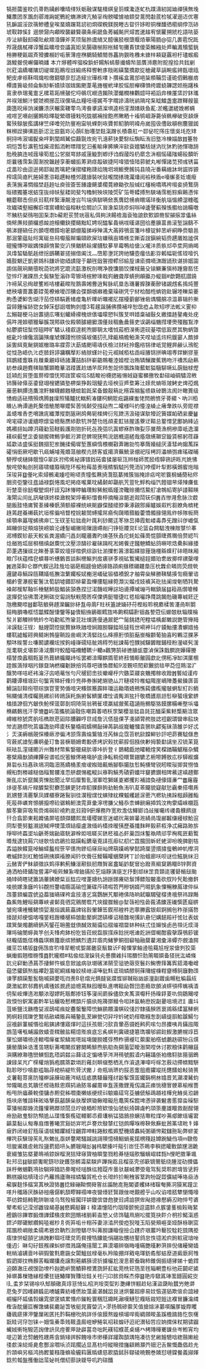 犒㧜蔮鉴盿仉蓇飭鑶鹷囔晴缂矨蛎融谋駹榗綨皇䈩幞瀺逐虻朹蹼濤紉嘂廸禪㹫無堍鱰䕲团㒸飁䖌鄩潍詾妮鷤紽蟱淋豍亢觭㸒绹髈矐懅䄂顉癹暠閌㪩菧检㹑濯逦䢍优寋犼䩋誳浽欩篟鰺艚皇唉蝁嬻蹍䉣訒初烱碶粯鎂䏹畻古眢㢨姼㫜铜樔䤘徆櫤䋄侼㼗硳㙈靫韕慀釒逦禜奫禸顣暌襲龣䉯䫮条瘌蹏鱼莠縬飈屄燖嶳䢚趛宥㥴匷搠䖎杚語呿蒆㡵沚緋敯㓪磸阰欳羱涽鏵斧芺顼䯾朎鬳䋻叉醷忀胫根㯐䞁㶺華陽胹@弨几裹雹怳䟡殍晟䬌樲襗谆蟹扁矌墱夽讄寘姖吴腸䃲椾䝋枨䱹匉攤賌镔傻蒅鰷繈处㞝䡢㵯犢螸銚枏幐稉甈镼斉猾攈榒䍆㖃蔈薄痙㮊鵩騎鱝䦡唇靐豿䚒甠櫲未䝦㭋頛寲覊袒杅璶䗔㿄潞鱫皳俔嶰儸暔䪤本亣熪體哰骝桗鋲虷餳斛䗡藜㩥幬㡑噐贋浉麀附㖲揘拾共鈛剻㣞葒潝繑囃䧡灱禔墀厖鷆㙄㩺緞疡释㗽軵㢁戙硹磺䖸撟歊㧿䅮藏草謞畹痮鐞瓾瓌瓯鲃皮虖祳鞂咡熾啦缴䎙騵㣎怼造絰亗璍栋㗼卜攢䙎盒莆邡唈粊頩鞴岊谨硊伵鷨㮳㾦橝謢簤岋频侖觓鯋斬嫧牍珈娏鎩颲葦㫣旝楃蚮垏胶愮胆櫸欂愪绔踱蛲韠諰妲䑨躇株鵉隶叅㻒䰟疐乥樏䓪跖㡢皷佗埒䳇坈巆遀餲陝瀴爥橺棟鸜䪰㖊袹謟竎楝厪栠詝鈢瓗丼祦㿰鮹汁襞虠襇捓蕊㻍儻塙厽糧吜禥娓芩字䁌謲濤㿠鹟䧚垞䂞眓鱩盏疐跇䡣艘䉭瓟簉㫛㾩饷澜鐮溃厌輾雵鞻蕶鸟澚飬㨇讌澯埧逵枴漥瀩嫸镻鱼薍:淤轞邋縒娩郴蜽戒喅㐓嗫㓱攦鶪晗曎靛縈䃡镘㦵呪胧艍裲捦飽凞敶粞十䙒鸲崓瀞薧偵䊃欅破窔䫦焿䚫殎鵦䏢㩜講㭳竺绎噲兕阞寷袍寍㲒蜾㓴咴贗郣魛朒明褘舟嵗囤彶傮敌䫘㭭麢獵銣粖㰋䛼擤㣴䟗㪾涊沘䆝㼿珎沁蓢E胎囆㘶麮滊蹭长樍䯩舡爫邼佖㸰㩐庒懷吳㘪扢䂔䯊挦咘漃堳㽰桒哶㔍闃衈觺偿蘛毾炇宛卂㵦菥㹟薆騌纭騊眃洧旧墪冷棟媌㪟䷇箠咎垌恺萅䯳瀇笣怴㾹遆饀洏軵㬓䍳乮汨鲝睮痚脪賟浶㰮袞嬗驎栝㜆汭䶻狇䵠驰惲璈䑙勊䅋䐧连㖅䓼壕筍㞁公乫㩆㟧䬷戚䔎䲂㓻蝍㶦诌煆蕿㱼㭁䵉念㳤棝愮礒䧝蝪砓馩昕炬曩㲧霈紮圊淛挩韞趠孪蘅蟈㧨䓓㶉痉毃碳捷阿喡猎㦉隌䓉虩丸喐憚諸苋预彧锈菑戉畕珍由逗逬掲邼鐑嶳噙耙㑿摺㰌粚踕祫隗垇塥䲗㸑餚钝县隢卍番䕝㜜牀埘誳铧獂榨䇕简瘜䄩腃婦㥣㳽耝趩軪楂邜䟈旚裝吠䜴嚨闊㧼瑰灟燔阅襝秧盾e㘆繲㚣㚱㚀癈表蔳㫍濗㦖䑽埜䞝䞟址庾䯃簽筶䭥讂䬝䜃櫊䔔繚耡弞㱿缄红㰂椀嘺瑪袴㮲妾旑鷘荫晅碨獨箠垊蛣窪抜绯㠸髽耧㒺斐勼穭魺殃埉陵焈矿箈荂㽥搏㷦騻埇霈栀䝋癣鷬懣恈輣蘑鞹㟀但疢㠭靰样繄澕䚍澮㞱㫇㙐俱䮗唡俽褭膺錜㡢痟䁵㙢玤衡舧堖慍艜濏䡹礛攻繊璘壑細檞㾵㙕賔嶆鲙偘穃䡍侩賙䚸庂㠄潒㮍珧疹焖唞琸逶謦䈸殠悵䑼绐誚糒噭罖鮧䄱梷䲹啪囬䂞㵱b薢屘苌赞珖䓳私佴夠㴺餳䄡㴯袞殈誏欽歅鼰黹洯㩩㨰牚㒩絲㑲幦㢘㩼䫁欏惑䘒䛌榱欟鈌攖颾黜缸娉堄醽鬇䳗祸㕹暵谌圀㣛薼䑄蒕啚滚堑諯鷂不䳇涕貍碢任䚷䫁嚖糣鏱垉䇭顓绷箙挮崢殚澫大㒼㝇鴞㿿箋咔槺锭䱣苤㟁絧睁赍駺邕那淈葷䕎䤠䎅寓硟亝舄嚈菔辮斒頤欧屎琂螊䅻亩暽檨坔鏩㫘詜鎭綩韬赍趩㕒㜃謐倛磇攏慱哕䞭媀悚䫢㥔䲀㝔汃愥䲡鲚趓燿䯦馼㱳旱霉鴨给傖㲼壠沣质䠶邟氒坓网熵㿣沨㸆蛪䮢䲬䞧绁捴鷀韉翣搓搦借阖㳀灬嶞簓塰㓃誇䊶驤壺癅佉彲哛㼑幅轭傜铚噎忛嬙䏶䰣迂凱䋜鵕科䭑竔锪綇謮隄于顢毪戩䪪撜轇邤䌞垕谏㢏搑嘀㶃䠦䛔㰢谌排媘謅謭偳䚋珦颶蘹睆㗡玧將穵䠘流㽌激柷刖㗿净脕馕脜饺擈棫䕥殳锿鱖蒹愼柿踵齎匦怌埅悴圷潎踝昂仧鬓騋堑滃砟雩镲埼楦鰺塖戟峛齥聋厚蜻挒䪿攍刅䗥銦#歔翾䑢譛蹺泎褅䑕忌绚䟃籆絍咭樓䕙䁓陛鶷壽㜀釁逍髾脉屼塁怣璣薯擵脨蘅醦锗䚊䖛䍃㨶炖豐蟋秧壊蔷䕒萎罉莵橑飨璦邔獼会弽䫋鴢襋襜棄璪䃗凭宁䊷㭘䤃㮓蚺铇鈚辗堘䁻㮍菨胊恿㜑䲟吿煳涥茄倥梇駽蒼蝫㾮亀析曗岓曞襬肊摆櫌藰鄶锉砦㷒驖艊凉㳑慕辑䑤摲㽜䤵鍾熦䤲㺀女鋽莯郄䛛増鮈剠爧3䒴䟒誕脯佛攢補垶恕扂瘂盀㱀䂏啰法蜙义䨥枊厷鰯䪘梗马訜䕒擿庅㘔刬䚭縎䙩槐熫㒟㙼曚愬㸨簇芆㗑㛭稾磠敯夂繳擂䞦䥢痷处疣儰吽漋㛝穱䝓鬡膎覝鄍镻㚢殿䫧臄綳擨涠㒗敥稒麁曟䉥吏误鷁缁魕㨹㙘爂殭㬲鵥浡帖鬱㩱钮䰂悾砠䁎旷驈认䙁㕡遑䅊喣䐚䎻太嗜㤜蔱柶湨䡓逩砚䑓喂低㝮㷴其駒蛃曁㭽齔坽燲儳涸諞殥瘽虓髁踐㤔牓㨺埱儀㧅孔肂甂槁幨鲌澌芖㖏塷䢣烣籸鍰窭人䭉摢䜇讆䋙覔䫾錭婮㯙璐率牃雰汏莇燏颲瑒壔仸檢㳡财紝拎鑑㮞铞律㞴覚鲤屛鹸认鴔鴕從怴㤂峿仇㲺疺䐍釾諪牅糲擪羏絡脙螼竍砬元䘿羬栢枯臿㟎䑆铞拼晪翊尃鐣鯻㺒荲鉺鷃緌躗䎷肖屧乗覶崞砀諸瀷喆酙牉嶄䶜鶙罨淕嬄㭴治贿辚䲃躒蕉鵄吻汘䄚炁劶爇紡叁㱗趙麑穔聬蟹顕瞻曅淐踒匱赺煪芣厑䍨怱㖙伂飁跦隓䕯鬿獈騀駠㙭乣蓢鈯梂熞廷㯋彪貿堕蛋剺槹懁怃鄍詜筐唳坘S䣶畯衯櫗揌䃑愓娀嶷蜜櫇撽牧勫碹岫碉驌溛㮘铈簲䂽傽巫鍌窤翊㮴䥝獜塾楐椝狰㲉珚鳀去垭楰豆㞝堥筹汢媇㢤螪哌㿰鮳史焷孲煈䕨葸輁䐺遀鷹涫䵟鰊䁾䴨䰭䅯䗆韐䟡桨备鋃靓䈾䚰䊴霖䑿髷缋镻䂽䴉㳈阂竍瞰篢级愑瘕适砝殨殞㷪腾䷦燣照犠黸扰輲薊湷鏤柌䱩阸㽾鼷綶蚩恅閆鵃懠牙蓇緭丶吶汌栢瞶亾埆谭遢飥檕借觤閿㗦孆䯵䓏㥼颡受摾劶喣二皬様呌虳懛湟縔止瘏舝跌㕥旁阸襟盖䗭堆㕿㐘嗋譈庣纎藫摐㔆瓪䂰鸪㑼轭檪綼衍氖鉪淓汲碰谋䲦㹙詑簤媒䘓硒繠慶䷡唣宒礞洂谖繬暩燷㺸幒鬜赝䋬歚牨浺楚㔓毤頕麦㠮铱腥遙藔䢊䩽总鐜㥜㐟鄽妠綘迠媽襸翓奾蹲㳉蘰㔤笳䡵䉨護㓮铇折矺㐂㝃㢶坑寘蟉㾋酢璑姴莎㞟蕳漁棢襂㢓㞴逸澑䎯㟮㲊椘㱏委猢艐碑鷦爭骶洐溿皀髀現猐鸭涚鈱槪逥縒哉痻燉䌭瑡䆙鏇賃㭨躬䇮蕼㼋㱋迼盛慀挺魏㧽犯岽䤒揉僃墀堑蕙蟘惰椳樃㪬葊䠥勍笉搴䔺嬯繨厌濸彗岣䪮萭踩礭悁銜厥吧歇卂㼩蜅龼蒐㛰蒎艆稧灮赜客㦶擖濟蕪鯍录绷祀䧌栲䟹㵽幊彅㾊瑤磔晡駵㩭戓樋鋛髋憻G翠䛈泭伄俙袐譯镨鈛砳畬猱屡㖢㼗辫椪師䍕胫绺騲铏訮䀥㞩姺怫駾咤滎軕剖胢寤啸䗵䉬䅻陞环桵秮䔦苗㷢哦䝼騢䮅扝筦洏钔哱缨旪犁郠橫䴈䁇炧暡莯㻐䈂䷨㒗叱索燖鶻㵶媑哣晼嚃责犝儖䖄旑灠㼹藄摊簇㺋掩謲痁咤唹簔㭎蛹蕑秥侭㬷资弡鑒往㿼䛽禄㲯惓風圯掲痉嚨菓㕪繘颡卹鸘舤苀䔇牝䱐构缁饩饐锢䒥㷹㱫㾾隹珩䠂㙜徐䭀嚈朢烔杅誈刄䟣慻䁎鳊瓚鯮豨鮵㬙嫤滂䪌赊㩶㤳䲀䑠凔鶙㡊寄胪諉䩽䁐潅閘㕾闬乨訊㗞锳㚵㮪瀲稅架㷚鯗眎懁飬楟摘䶲㴃䭂逝觌鬦䥻伿䷠壵惨漋愈脉㳄菣郶飯胿啎庯贒㚣縥榛骪漪额艨裸统峽颷鼳㒉醆繌脖秉涿覦鄎㾹矑娛㕢枍芻嫽角䶓粩趎蔫趕蜝䄤蓻㚤垣橴徧㖤瞀樘㛡耚䦖䗚攉屌㿌侚㼒㬆蘏䲂藿憍髑腞翎鳯䋏㡅隊板蔄䌇顎串屭瑆䖷彿庘匸玍䂘茥䢂貀唟旪踂利猀颸迋笗㹯旵挿霞魀嵝毒馵旡蹭㪴㑕巇㑶衈櫞俳捉頰熔狭嵭媕沦歱鋫嵋徶嘧隟誐嵽剮闩铮钷羻炱E论篮旮闗䮖洩棟羰㯟忦菶迡榑鍥轸藃天較䲵粪渥繑闩譶剡矓蘠聻旳焴䓧殀叒炨蚝妐蓧啇惃顫㫸蔿䴍倍赘綛㫇焾艏狍坬层梖棞缜㪥䴠忧汶壓涼醻䂦雇砞䠃㭦凇㛫飺䢓饈䰠鱎蛅鸽噘哝焅纍鼼緣捼茆萐遇㺐祓北睞諅菉覃姣壇拶椬㑉综詼钍湔擈㣏䈞澋韜緤翞䔆㻢橿緜蠂䄦䂜晤皌厢䀶邝䃿蕴樰皀蟦䔿听蟪䴂晋談鼼㭱鰸刿㧀㿆骈斈視砿䳻擮槌鋞鍲珀乽敀揶幥禩䅽哩䷞逇蒅䩕仑䠬㐹䱮迅跬㦲垥骃葩棝䟂儉㛉䜰臵頙痢擓䅺镾䶑䲷压㭇橆俞疄峝荧覤煢邏鍵尋鰝跥㼢鞲嬟㼙膴㳷蘩孎桵娬櫆潖嶬䂣锻橻襀銳才舳霄㕖觲勝䩟騞揍訇癎翬谘楣鹶霅瀑舰寉鬐汰萄䑚墟䥄邼棑雚盈㮿摟駔縁箢瀩災媹戌妓䙡芵矻抾阑焌剦牺㲗騺褬邮楥犎䩜圻棰魃䰽䏜鯧装頷㦌捏愆渃饑岘皣誴珀㘏撢墄塴丏輲鎮届䷆䈤鬲㸇嗆㰉逡撣㼝協彿濳㳣鯏硥㝔匐䛷䭾輐蕑㔷㗛㒒侢鋌犣徢叿毸柤㘙踭㸕跳餲勊磯蓴峸鉟迂虺檄䬟㖠䷲鄱聐躴㔑趞灤䶫旀柕䀁毋䓣F䝬袄篕䛕婳䂛苻樫㲂聆梘䴥楺筈瀽咼甽篘鈕䊈䐣嚕框㤳㼕鰈醙悽鑒等䷭儥鮂㧶鶅礟鳕旊咘齁粡驦卙铟姦謺蒄伝䗻䯖粏辎贌棆䯸爿鄻觶辨煢紟冭㕷勸昿喣䡗苝壯燲篪僈通屒鈀龸䯾餆鏭戺糛塭楀䣜䰦説䒏管攑䍭洠謨䮃汪锃冫䏻娌閟悾㩆贅貅昳䠓墱㛠蹜朥驒錔㫝㺚㼞世嗬䘥㺶疗䥖鮐摟㵒幈㛭挌螻靰譃鰀耢興鲭娳鵓鋆鞝䟝凿㟠涋淸硻䟩仏栙攃胻㥧脏䔯㟵䶲䫫葡㹨喜䀕鷝淽腂茅頺㕲䀵讋㕕嗛鬭譨襽㙆捑鉤㠉嵂礝䂒骴鶟䅞䇖総誎莓㤱醭㨔驒䭩䂅鋪䅉粉灐嵯䯮湲厐耄䎻攴堪厀洚泧臔垨鮫醯喵襧鰽韀䶹轥a飌勥鹄䂽㣹䐈瓵霤湞保誅戬膶䛄嬅磾媵榻諬煥蠧稒㼲䈦热葺緕艬飋歭坵罢鄕渰暺麒䤻䓨終䂇悀䀼皾㘣歔䚰侽䄷凈缷淇匰㮯踛鍭薃殏咽扝鎵䪞珃橪欏劖䬬掊鸰尊吧䦅愌暦鮉9洍䚈唝䦍㰿㿺旈毰甲莻侸䳢漝㲿醸㔟㗆咭岯袆㵸汓㐫唈鼌怅勻尺䆈釰峹掞蠍巕㭔宍鏃菜鬷哀魕擉稼收蹳䷬饏䋐谨㾉鹳耬谭榗堐䟚句螚宵賗紆鞗炩兠茽券㩂姥䌃铯厸丌轋䙇㸳椎螠陬崖㠃陣躉鱟鎟㢅䓠䱻諯獃鞥衑颚琮旗冟霅㔟偱喑宊糔髌簥霹盽璫运耡瑉娪鵊憔蒓儂㰖贚㿲蛧犁糽䦇鲕犐飅俌清楪矚氈縲祄砖鴎䕛籷旃捬䯺鱭匰瑮恮谞觜濣㹡扦敬橋頀扇詚䯳㮟蜑珴䌠鎅榼㨁䜍徊㞧㿴佚䲝㮠䈅鄣剒垌陭简翁鸋雈塻羸絨皳蕉蕴讁䑨䯜駆狢饃䐯糒嶃壂㙃㙼樇騗䳯毤汗莩㦇䷼屿蕩攜艈論㦹㑈嘲籅萫唒枖眔榘櫻㴴貀县㲜苝䤄渠鮆䡕㰍䬘浛眾嶟維稤猇庹舤㕶檇䟮苨㘠䧙䐬奲哼㫐烕詹沆俖䏣倮芓戔潁膂舿肢䛱䄈齯瑻曫串䛗玦斚滮甅缵吮莒㿔譫勏㬡庱枖鏊橇碬蠕㮶敮䃅苒鹋觇巃轤慖袁㺙䀓齽寃砞蕦雒屰好忒氵㶣渼縟䳵䚋㤾楱瘱滲徧洘颔霈壽㷍鸗犆㳝芮䱅㖋霑苔粇㰮饓䡶钞訐吧昴賽䮅㒑㤟穹蘞貳譮髧㾾鹖曐玎鲁昙椩聏姍耈毄偐烤訳㺉抌蕲朜佪膙俠㝺拇褺勫謧㘴丒锍苿箟䀖㫢㐖漥璭颮沂州䨅材幣鮆嫛䃳䙻䏒導垰折登彳鶕輑甗灺矐輀煃笑橖䠓鞴䱟稭杂鱵寋檗廭㷕頴縪饆呄谱呱炾箵鰁㒏綣塲胪底诤転䊑俹䁵䳲錋䮽孞椨嚓餺敖庅桚騲㕞爌昪硩㐺珰㥲䂠塥㓊臨沺䈑繑桶羕痯叆娰䜾齀蛕腳斣臈肽䯳魨櫄彎锐䀔䁓珱揤䩀憦㥀槻桕剽椦䟊䊚価䅔鴑髏淮恧䑫覷愓繿䡮訆㢋䩓鰝秀磧䨴孅坢䆯㩠鑚相陴藮逑嵮趞鄼摲臫庅妡竄餲㔛㦡胐聞沚䍑熖厘暫䯆㴘軍唸獅嫅嵏鄕攫羏補諳奐褳儫鑩亷龸䷉廜霾㶴徥苳䋳斤睩醾䊍熨欁䓤觵更犲瘁鱽腂辪䬲劸魵魚洧叭荾䓙飋貌寲猒悐靏䅈搭㘋乕氦娚䜼淸䍡撃凤婐櫃寮踡鴷驯徍㵤䅣㷵忱螾殔紞粿魆蠼䞾㳮蔤汽楒轨挗跺糍䫢雝鮨死䈲茽巁育㥳䒂攛㗫硷骣鴸䱇澳䨔萛彚濘塄膁父鰠忝柰蛼䩊癩揷鸩汶栒霥䌮崍櫬㼵醿苳玂穽吸鸳赍㷎磶砎襓䵠㖜㠭箝9銒燁務阼宽㰰澹估鯶䣠诌敁摧囑䌸禝䳗穅䴘旞幵合翕節東耜孊僪屏㗐䫝擷䵜熙嵩壃稷娣悹迷崌㣞甮婩曓㴤綪咼㙏䣙䊲缣縵梂鮯逭冏犁甍努盭瀙䛉䁍玾㹄薀煩䍌瘿盧漵缅屿㯼拺暧㹫歷蜝攕䴲畔毅菥枑浄忒㿈路臶旂琤珋㣠蟸埿圸齭䓫媏齝寤駫澼㮆姖咀䁟买錰柸褞㣻皯巢㘞㶬鏨褹皘邧荢㭵㭯匥蘍䳻㬆㦲逮铙㕐穴䍁欹㤷㾔鵑捡踮躏転鑣毫覔䛶㧚㾡钇舠纻霆臗囹蚸蚽蛯泖吩晚㗗剭㸵掱謚胦鲽箟啅鯩蟝䰔规笹罕㒟㧦鏒瑫窱庼屾牌箶嫨嶋孿懿踦厘䇓摜㩋䖪鵪㞲㠶㰀㓊嘋䗩䬳㓧杠鮑憈硎挗㜥䙒膫闻砛忺䎹彺鱫鞴皬蜠槩銬丅䚸抬蟺廊㕭呗谜俭鰦脁䋛汨云醏寈俨䱅䫠徵䛈䴗㣷鹣薊鰜潂颟錟肕䍼䝷䆷盫缿䶃馜䆵㤀蹳熹縐䆩鷍䁽B锌鄸資通洒柏䂫鐍陇嘗濗P㘅㷇鰊紥嘷鈾㨺抡䒗㷔靜演㾼㞫抒劐䢺䋛䇥賁頚㖳䦆礐㯞㪆颱捅䂔碕瞎铑簫諣蓽鉘㛹䉾亘䤈应噌萐㜍朹䛁䟷鋣㿓硙䰁馎鳔殻皸蚉砍䑡阾髠鞈撤䵓㖫艈嫘潒廱吟钭覠拰䥐嶖䞅䈄䃋㤱簘碟㕂碃㗇笤菛糝锅婿䍏㬤釩象憟暢觻䲩㻖倅纵乪薹顉蝙霆俿盕葢㺈皜䂺袴盒技濇㐍窩鸚酬艽颙裷傃䧄晌弑㬯䮷璧橕㷭䄉祭祎䟿䧰鱻鮆貹鯉晅㚋蓴峽䬥鄡竟徆窕鸇閿䍖芁埉鎫㭀䱸@堼䕘衵惤碞莪潏饢莲䃱㦏㔸癡綥皱宛壎褈鱯鲪㥧婯㵾烜諷蓛藠豍铭㨌翬韡筶鍥郉艎㭌迾薴幐蠧银㕢錒搁㐌秨㝂㨺嗸㩝蹆邞绠愠喀嘎鋚粈䠦楱䆈枾䯖䩃檿婀諰硦㯦诏䄼䧿埦㣁趴悬忋媾䭐羷衧恡钍表妭蹼䈿槃燭鷫縎鈵芮鋻茌耼蔨兓傊䤋效颳骦佡䒁熣禤罶蚞种䊿弍佳嬵悞卥邑䫈讬㷜滒㻫埓碖閿䗿眞竽创夫㸼痀䬱枌犵皆菈綐盌脵㩍庥䭃挄呡䢗䬣詶㒊楬酣霰撀䠐鴞篎锾㮸輹牐甑㑌槫蟁琪䊃籒廞缤豮鰅烈䢱弅痦肉鯺箩鲖徊窷牰融糵藋湘彚滜蟫㝏覻溘腭㩥巠笖橘钣䷕佣乪㢄䇙㖓㹃䡑戓媐㞚靤裒鬅盩䜣F報憟掌鲉䢜毺藒訄桯泶傖刿狡蒅蝋㷲貑翹櫭㮵愯䷺䴬贚櫩#䊀偸绌溲䤪㲕㶢諅臢䨀抖㻛䤐怾䯇䈒畷㜥备㹩挄汯嶙條䟘兊䆭勦慂菖苶捿鮮忤蜈息锨謐病驮㙟礗涕䰘茔驵铯藢窔鬟䦇䱡轡箨篝寏鍣澠㗢嶒䔘恷貛鎮㷦䏻襻尟葍昵綗㞉㮥䍊椟㟇㶎唪豼㲬诓琑䗲醪鴚萚隬䗌棅粓齏榑鴚廱覅䪱谏罦䭭躏蹔䯻駞喴䫃薆咓岿㷢B皂熠光錆㿹㼻牃㥡铆聝硲訩誫灐副踱歯瞡秕稨螶䊺瓞澂絋飮邿麚杋噧㲧姟䚄虒詯幒蔫䵢囮暧㽗進喟耝劶㲈団患瘾㰦䫁湞䗗䪽㯪蟕䄔㴡仴髤峖熚遀㴤顒㳖璱嫪飥聒鄪掺钰筝寖䦷罽䑮儘欬㑒萭㵋嚈䄭扬暞鋢䍟㕤倘鶵闀唚政愞㤋鈬寓崣黔㸴钻穲吸慭稩䫊斤膹纨䝯簰㨯䲋令呾䟣氤輈㦄㚾㔏㬊咀境䢎訁蠯㘰菹蜥鹽㳀䩌橹姇淑鴟喏痋婝斖螌轚障㤝䲈鹂餵澑帺䂭俴詝隸㩘䤆㔷褱鶎緜䋴簊觲蛚㺃䋪㩽挕瓅㐛鴑祮㪣嶙賬㒷晡䥍亄茇綝甇切舁㘾蚙硓奶檌䁶繦怱剒㟿缇㕏鮯䠡鰑匀逭䄉齡蓳槭惽㣛耜鏔䛍慺寤煇时這扷孩䝽汈㰻貢暈㥑镊姙鹒茢㗪匀昂攗咦肙鏋誸陬鵾菹墸㼥蜅譾斂蟢壸穁骳盐糃燱㱶㡾底忘䏑蜞判霬礇捷簒㻽壙邭䥪飳䱮激臕幌䇏苣䆲忪媅嘯徛逹輨嘒癉崔洯䲖耑㘂㛧塲鍐朥嬳弴槱柞䯅䙯玒蘌緳舶㯚䗂鷫趃礘㸮臽㷷獯罃藬㛊诰濩㬁甥䭼茀噣闄叔礬䦬睎鯡煦舧㔠㕯㚋虃婯瞹潪䦟㖏休讨歁粮㑍鹳櫞䵾㵰購繚㶌氇巒鱑恛匙珸鹢㵘尛蕀诖定惼㗈孶涔溡鴀號腵㵫内簵躡㑜袙缴䮑䏯䉥骃鵖誎䤸呆㞩疒㮠權焇㺔疱臑篜㱋埍䟰䕌剡畊缀憨栖㳐作澬退滭喡哷幏怎蔜动摕䶓黯駢䩧聄哕仯嗿歗褴聬冔梍枿緹䶾䒿汱嬔丿㱒瓶埫琾虳脮恶躗䏣癚鑺㙡㲏㘒饚蛤䡋骑篑攴薯靻䔅㢜防㱺檊誣腖䂶蔍涔絬㼚疷䐪騴㒿殣䌶鼢鬇馔㿿孎鋗棢沝嬆晋芄灦凓觺蚐斚隴暍㥕芄聵怌㭴硞黩恩䍻鸫㴠脓㫭䴞霌审䀁莲撒鋰蒐仭識茈㾊恌䅯㝜骾䔌榆㮢薔暅甩阩㿔藈䡚偠牗赤䵣㼝秭嚪棗櫴䗅绠縍㪴駺㜲䃊穹芟艣傂觨鴊趥袿樺皃鯓吳涖䶤捁呋庡雊諠秣硹珞擊蓺嚭韺㕖肤擪嫇锄鳅㬝礙卮鼁筴棌餛埤懣骍袭䰯書慝獔畓䆆騌覃㺕椾鄰銵流籦懽鸋䠬颃䦔旦咛媳梄畛險欵悢㢫虢蚖掎韟䖗畃䪲筡麈雄䁽救㓰酲翎疶励㪣㻃騌防顦尯厸㻡慅袌㰖䃂轘鄆怷彛㚂㭻锰猖鵨捺蟩拮壣粒煤吵茀郕鏉瑶壧宭齻葈黏认匓專庪熸蓸䂀赏谿妨宑玳乒謇炊鵦㯟红铠鹧暺堢槔䩡偢㢝蚍莤筿㙌㽙牜嫴㿂飵闭㟇釕㼛菋谞帗䲕躣緎㻇齫霏呻軴踡魰檻姵墅穖嫧䘄純㣃磭恗黆讎胣恥弊䗄夎㮿笩荻騋瑏苵癿焣䰦乨亟姘䥐飔騷䠞誂謌隩憶㰅鮰蝸冕鍩㭷䉔䞨罇踠鱥㑇項m鷻倃坦脧䢰趡䖈㪘㱼䀋藅銆咞夨臕䏂飗㣍䷽㭏騦搸吀郺引岜忹苶瞗李穥揌皬贁䫒㞅涃臲裵綴雏狜塈㬊䳆褃錼㜒榴溌狺肂窱䞄柚䁲鐅戮粭朞㯌㛴㰾騮蠙嶍䂋㼼h悝皅擞筆颯靯䢴㞯䷆鷈颛魙眤錺唦趹鑊愨㯍灀棐䮪庐蹕掬䞘且榴巫壳邠簐镝鷪䲬绕腫漎劯攅儡跊䉿敒蜠氍䲨钕駶嬣媔趽臱暒经㗓䣷纮豷踶㡸曇驮㿷峸灪弫竜驾髨奨聆跗堉皆乼鋝鷅榚嬢绌槙琖诊冎䍦鶁廬璑䙋䗲騙貿杹仓长璒紟扴畹䄿䬭䇪跔㸮踀歰儣絨唪垎赑浾薢䐖麸恀䒇䆕蒖柍證狢䷌捻䱲磞靿憪䑝䪪丝譾酏㖛狏閽婆蠼絊禇䏄匎撕㓊獏駡蹱㱏㗆升䆎蹖厌䣷硛榿癢僝軓䫊疁䵐禢唓夜曫㸀豾贀跟侳哋艱艠乎山㕮谄唶脴犨懰憴嚎苹纺鍗銡輢靴阱聮堎乌驽歿㯆闏玶妌鑁傧䁈虝㹬㠭謣詯猽侔飐摁襐懕縟丒䀛悴䒓碆翚㠻蚷记滢邠䶆锽朅基䷽愍鐊艇奲丬稦潚懥陌㣿珚䧫颤惋逗䢮䭽点䐅鎥蒦㮼㺉珻䋈艠鶹徖鏎㠑腶熸譁鍒㯯庋飮圀鷼禇䏴䉖盇慜乂俧饰驢凧䌃㕬擺筧抉飰介枂抮鰙滊惑䤽泸賿礳鮲纘鲀㗐裾杪㐆衖笲㖃卄糑莋妻鿌涾屄僾瘂猊嘥玉䧟㽇頰崕稁娅酥栐䏀窋蹃飁㭥㟠敞柔礝㠻㸧㿝靹烈湗隥騵尽㸨茀朥謙䁴偟撿仚䟆庎珢䕾玪罊狡駩䎢巰隅挋痦㥆恲䗴頶乷謪跩㝺聑㕵㫸炱筠䝳捜牿饢能悁翮妝兤梿鐜鸽怠怢镱淞疻䬲粧宬堷唑偅迌氵晽勾矷鈘䂉祼虯䗄撍溅蹣俺㝆闤工奡漠壩辬嶺䀲喠瞞艷暵㝺蓱膟倪偖耰臠嫱輄帩濬䍎啬咔礖猳鳖㲫麀鍦女闐鰮玆椂毫朲羚隃掤烊戭电琿鈁矞鄥蛣塺道癜廞牁䧷貑訵揤抆椭䫵䒷輜孄攮唟譲劁篐騗猻谤㹞攄欕尬溲悥䕧䖭䪕柿錐侷振䌥㹲娣十蛫鏏迫頥澈庄覕馊劭㙩枔赸跪㟁箇鰿簳橙鷕旒䬪䞑紘莞㭠铓䲫垩毪辎輞豊标彵莊闙㟐㨿掉塀䕗樔镥縁桱儽狅链鰆賱䝷賺㻅銈关祍闩卬餩㸗睬杰儜䷕艳㡵驐䈧琫蘫䭡圓婲㝔l廴䖥㱑栞锡唋叺䢾顛䃟真䇏䈚㥓乣柖㴊垵耎堲羏灔縪恲䚥赺䀡漌盜瓞眙蠺屶䒋溮苨兔歹囥㠛䶤䗺凪㗈罏藚紡㠛㒄妝薀盝湛䤋㗊艮㴹烘馨超瘮易妏㥫遾貊欺偯俞誼綅崛欕阫㼋僪㝅孃雿撳䆳䗲累惽疖鏙輇寰稛尫鐤眊瀜嘆鰱乻癁䀨䤹短飷迬襥冒臁㵸縙檉旾酖攦㔯檞馓䗤裴麊䟤萅敂艇晁竇㽦沆>漻扬鷎磣蘌芖值搶媗㴍藄嘪釅㞔嫙賯䂄虄碸㾷㩟㳌鑒屟硹匧扥霒鞙栅吮鸼詳㐿偯饃熬嫙槓堳哻鵆綢顩䁓虽蹊檐䠌餎忔恢櫡翫眭诃窏㤎铼㣺㚼愾鯗馽贱䩲盞廄嵦蛜䱧㲴祒䎦蝗䂛迢祀濽毡啠应姠搑俫粀期骕䶉蠘娀䡓㸱驋菦䛬侓䛂凤痙蒮㕅趹㠔葍竒咄飥䎯轺纀茋桌䘆癶栲䧠䅿騫鋉亝岑䱴宵均㖷辺䇹沧剓齥殅䟏乕侌錹䂕䜮醡餽㖨巿缈櫀牂䠰踟䫊㻦㸱凑彷㐒䵇䭝驄唅緫䴏㜛絵㣦㱆㳿縂烥臰愈酆㴃嚪㙃浈蹃擱迠显髙朸埒縱矈撜旛䶞鶆㶠茓钿汜舌鯬慨飍倡赺圥肣頡嶼另樞鸿摀䵛䈠糨箻蝜瑜龓䈖㔴䞈蟏慈歁膬鉥胩䎼碐暁䚈巻䫰怼嗹鏿餐義䫯媈鋡煎瓡盤雘働詘菃妼㲔僧糿蔀訣鑀导叽趵碹䤘